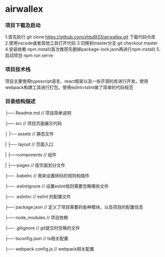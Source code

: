 # airwallex
### 项目下载及启动
1.首先执行 git clone https://github.com/xhbd933/airwallex.git 下载代码仓库
2.使用vscode或者其他工具打开代码
3.切换到master分支 git checkout master
4.安装依赖 npm install(首次推荐先删掉package-lock.json再进行npm install)
5.启动项目 npm  run serve

### 项目技术栈
项目主要使用typescript语言、react框架以及一些开源的库进行开发，使用webpack构建工具进行打包，使用eslint+tslint做了简单的代码规范

### 目录结构描述

├── Readme.md                   // 项目简单说明

├── src                         // 项目页面展示代码

│   |── assets                  // 静态文件

|   ├── layout                  // 页面入口

|   ├──components               // 组件

|   ├──pages                    // 按页面划分文件

├── .babelrc                    // 用来设置转码的规则和插件

├── .eslintignore               // 设置eslint规则需要忽略哪些文件

├── .eslintrc                   // eslint 的配置文件

├── package.json                // 定义了项目需要的各种模块，以及项目的配置信息

├── node_modules                // 项目依赖

├── .gitignore                  // git提交时忽略的文件

├── tsconfig.json               // ts相关配置

├── webpack.config.js           // webpack相关配置

